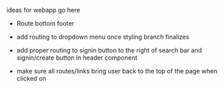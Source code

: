 ideas for webapp go here

- Route bottom footer

- add routing to dropdown menu once styling branch finalizes

- add proper routing to signin button to the right of search bar and signin/create button in header component

- make sure all routes/links bring user back to the top of the page when clicked on


